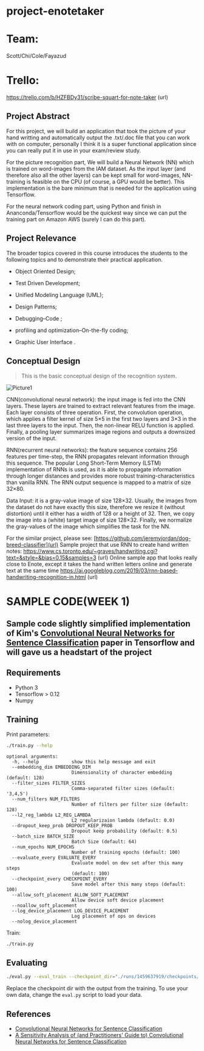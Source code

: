 # project-enotetaker
# Team:
Scott/Chi/Cole/Fayazud

# Trello:
https://trello.com/b/HZFBDy31/scribe-squart-for-note-taker (url)


## Project Abstract
For this project, we will build an application that took the picture of your hand writting and automatically output the .txt/.doc file that you can work with on computer, personally I think it is a super functional application since you can really put it in use in your exam/review study. 

For the picture recognition part, We will build a Neural Network (NN) which is trained on word-images from the IAM dataset. As the input layer (and therefore also all the other layers) can be kept small for word-images, NN-training is feasible on the CPU (of course, a GPU would be better). This implementation is the bare minimum that is needed for the application using Tensorflow.

For the neural network coding part, using Python and finish in Ananconda/Tensorflow would be the quickest way since we can put the training part on Amazon AWS (surely I can do this part). 

## Project Relevance
The broader topics covered in this course introduces the students to the following topics and to demonstrate their practical application. 
-  Object Oriented Design;

-  Test Driven Development; 

-  Unified Modeling Language (UML); 

-  Design Patterns;

-  Debugging–Code ;

-  profiling and optimization–On-the-fly coding;

-  Graphic User Interface .




## Conceptual Design
>This is the basic conceptual design of the recognition system.

![Picture1](https://user-images.githubusercontent.com/54897894/66152820-4b4cab80-e5e8-11e9-9537-9d55f08b34c1.png)

CNN(convolutional neural network): the input image is fed into the CNN layers. These layers are trained to extract relevant features from the image. Each layer consists of three operation. First, the convolution operation, which applies a filter kernel of size 5×5 in the first two layers and 3×3 in the last three layers to the input. Then, the non-linear RELU function is applied. Finally, a pooling layer summarizes image regions and outputs a downsized version of the input. 

RNN(recurrent neural networks): the feature sequence contains 256 features per time-step, the RNN propagates relevant information through this sequence. The popular Long Short-Term Memory (LSTM) implementation of RNNs is used, as it is able to propagate information through longer distances and provides more robust training-characteristics than vanilla RNN. The RNN output sequence is mapped to a matrix of size 32×80. 

Data Input: it is a gray-value image of size 128×32. Usually, the images from the dataset do not have exactly this size, therefore we resize it (without distortion) until it either has a width of 128 or a height of 32. Then, we copy the image into a (white) target image of size 128×32. Finally, we normalize the gray-values of the image which simplifies the task for the NN. 

For the similar project, please see:
[https://github.com/jeremyjordan/dog-breed-classifier](url)
Sample project that use RNN to create hand written notes:
https://www.cs.toronto.edu/~graves/handwriting.cgi?text=&style=&bias=0.15&samples=3 (url)
Online sample app that looks really close to Enote, except it takes the hand written letters online and generate text at the same time
https://ai.googleblog.com/2019/03/rnn-based-handwriting-recognition-in.html (url)

# SAMPLE CODE(WEEK 1)
## Sample code slightly simplified implementation of Kim's [Convolutional Neural Networks for Sentence Classification](http://arxiv.org/abs/1408.5882) paper in Tensorflow and will gave us a headstart of the project

## Requirements

- Python 3
- Tensorflow > 0.12
- Numpy

## Training

Print parameters:

```bash
./train.py --help
```

```
optional arguments:
  -h, --help            show this help message and exit
  --embedding_dim EMBEDDING_DIM
                        Dimensionality of character embedding (default: 128)
  --filter_sizes FILTER_SIZES
                        Comma-separated filter sizes (default: '3,4,5')
  --num_filters NUM_FILTERS
                        Number of filters per filter size (default: 128)
  --l2_reg_lambda L2_REG_LAMBDA
                        L2 regularizaion lambda (default: 0.0)
  --dropout_keep_prob DROPOUT_KEEP_PROB
                        Dropout keep probability (default: 0.5)
  --batch_size BATCH_SIZE
                        Batch Size (default: 64)
  --num_epochs NUM_EPOCHS
                        Number of training epochs (default: 100)
  --evaluate_every EVALUATE_EVERY
                        Evaluate model on dev set after this many steps
                        (default: 100)
  --checkpoint_every CHECKPOINT_EVERY
                        Save model after this many steps (default: 100)
  --allow_soft_placement ALLOW_SOFT_PLACEMENT
                        Allow device soft device placement
  --noallow_soft_placement
  --log_device_placement LOG_DEVICE_PLACEMENT
                        Log placement of ops on devices
  --nolog_device_placement

```

Train:

```bash
./train.py
```

## Evaluating

```bash
./eval.py --eval_train --checkpoint_dir="./runs/1459637919/checkpoints/"
```

Replace the checkpoint dir with the output from the training. To use your own data, change the `eval.py` script to load your data.


## References

- [Convolutional Neural Networks for Sentence Classification](http://arxiv.org/abs/1408.5882)
- [A Sensitivity Analysis of (and Practitioners' Guide to) Convolutional Neural Networks for Sentence Classification](http://arxiv.org/abs/1510.03820)
